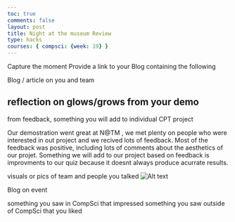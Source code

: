 ```yaml
---
toc: true
comments: false
layout: post
title: Night at the museum Review
type: hacks
courses: { compsci: {week: 19} }
---
```



Capture the moment
Provide a link to your Blog containing the following

Blog / article on you and team

## reflection on glows/grows from your demo
from feedback, something you will add to individual CPT project

Our demostration went great at N@TM , we met plenty on people who were interested in out project and we recived lots of feedback. Most of the feedback was positive, including lots of comments about the aesthetics of our projet.  Something we will add to our project based on feedback is improvments to our quiz because it doesnt always produce acurrate results.





visuals or pics of team and people you talked
![Alt text](images/IMG_5739.png)

Blog on event



something you saw in CompSci that impressed
something you saw outside of CompSci that you liked